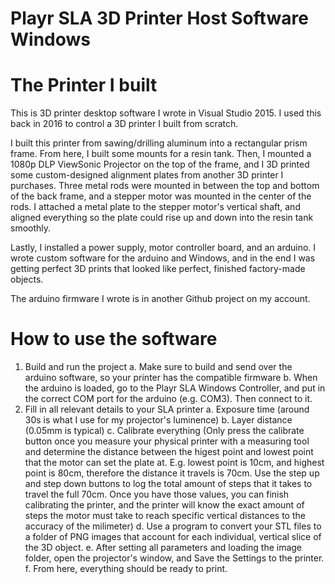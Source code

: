 # Playr SLA 3D Printer Host Software Windows

# The Printer I built

This is 3D printer desktop software I wrote in Visual Studio 2015. I used this back in 2016 to control a 3D printer I built from scratch.

I built this printer from sawing/drilling aluminum into a rectangular prism frame. From here, I built some mounts for a resin tank.
Then, I mounted a 1080p DLP ViewSonic Projector on the top of the frame, and I 3D printed some custom-designed alignment plates from another 3D printer I purchases. Three metal rods were mounted in between the top and bottom of the back frame, and a stepper motor was mounted in the center of the rods. I attached a metal plate to the stepper motor's vertical shaft, and aligned everything so the plate could rise up and down into the resin tank smoothly.

Lastly, I installed a power supply, motor controller board, and an arduino. I wrote custom software for the arduino and Windows, and in the end I was getting perfect 3D prints that looked like perfect, finished factory-made objects.

The arduino firmware I wrote is in another Github project on my account.

# How to use the software

1. Build and run the project
    a. Make sure to build and send over the arduino software, so your printer has the compatible firmware
    b. When the arduino is loaded, go to the Playr SLA Windows Controller, and put in the correct COM port for the arduino (e.g. COM3). Then connect to it.
2. Fill in all relevant details to your SLA printer
    a. Exposure time (around 30s is what I use for my projector's luminence)
    b. Layer distance (0.05mm is typical)
    c. Calibrate everything (Only press the calibrate button once you measure your physical printer with a measuring tool and determine the distance between the higest point and lowest point that the motor can set the plate at. E.g. lowest point is 10cm, and highest point is 80cm, therefore the distance it travels is 70cm. Use the step up and step down buttons to log the total amount of steps that it takes to travel the full 70cm. Once you have those values, you can finish calibrating the printer, and the printer will know the exact amount of steps the motor must take to reach specific vertical distances to the accuracy of the milimeter)
    d. Use a program to convert your STL files to a folder of PNG images that account for each individual, vertical slice of the 3D object.
    e. After setting all parameters and loading the image folder, open the projector's window, and Save the Settings to the printer.
    f. From here, everything should be ready to print.
